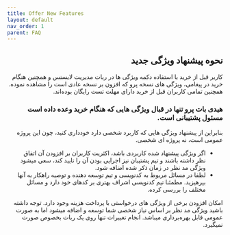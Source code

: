 ```yaml
---
title: Offer New Features
layout: default
nav_order: 1
parent: FAQ
---
```


<head>
    <meta charset="utf-8">
    <link rel="stylesheet" href="https://b3h1z.github.io/HidyBot-Docs/assets/css/style.css">
</head>
<div dir="rtl">

<h2>نحوه پیشنهاد ویژگی جدید</h2>
<p>کاربر قبل از خرید با استفاده دکمه ویژگی ها در ربات مدیریت لایسنس و همچنین هنگام خرید در پیغامی، ویژگی های نسخه پرو که افزون بر نسخه عادی است را مشاهده نموده. همچنین تمامی کاربران قبل از خرید دارای مهلت تست رایگان بوده‌اند.</p>

<h3>هیدی بات پرو تنها در قبال ویژگی هایی که هنگام خرید وعده داده است مسئول پشتیبانی است.</h3>
<p>بنابراین از پیشنهاد ویژگی هایی که کاربرد شخصی دارد خودداری کنید، چون این پروژه عمومی است، نه پروژه ای شخصی.</p>

<ul>
    <li>اگر ویژگی پیشنهاد شده کاربردی باشد، اکثریت کاربران بر افزودن آن اتفاق نظر داشته باشند و تیم پشتیبان نیز اجرایی بودن آن را تایید کند، سعی میشود ویژگی مد نظر در زمان ذکر شده اضافه شود.</li>
    <li>لطفا در مسائل مربوط به کدنویسی و تیم توسعه دهنده و توصیه راهکار به آنها بپرهیزید. مطمئنا تیم کدنویسی اشراف بهتری بر کدهای خود دارد و مسائل مختلف را بررسی کرده.</li>
</ul>

<p>امکان افزودن برخی از ویژگی های درخواستی با پرداخت هزینه وجود دارد. توجه داشته باشید ویژگی مد نظر بر اساس نیاز شخصی شما توسعه و اضافه میشود اما به صورت عمومی قابل بهره‌برداری میباشد. انجام تغییرات تنها روی یک ربات بخصوص صورت نمیگیرد.</p>

</div>
